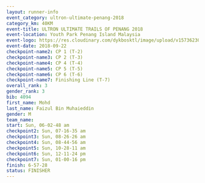 ```yaml
---
layout: runner-info 
event_category: ultron-ultimate-penang-2018 
category_km: 40KM 
event-title: ULTRON ULTIMATE TRAILS OF PENANG 2018 
event-location: Youth Park Penang Island Malaysia 
event-logo: https://res.cloudinary.com/dykbosktl/image/upload/v1573623002/Logo/ULTRO_2018_LOGO_btp5xw.jpg 
event-date: 2018-09-22 
checkpoint-name2: CP 1 (T-2) 
checkpoint-name3: CP 2 (T-3) 
checkpoint-name4: CP 4 (T-4) 
checkpoint-name5: CP 5 (T-5) 
checkpoint-name6: CP 6 (T-6) 
checkpoint-name7: Finishing Line (T-7) 
overall_rank: 3
gender_rank: 3
bib: 4094
first_name: Mohd
last_name: Faizul Bin Muhaieddin
gender: M
team_name: 
start: Sun, 06-02-48 am
checkpoint2: Sun, 07-16-35 am
checkpoint3: Sun, 08-26-26 am
checkpoint4: Sun, 08-44-56 am
checkpoint5: Sun, 10-28-11 am
checkpoint6: Sun, 12-11-24 pm
checkpoint7: Sun, 01-00-16 pm
finish: 6-57-28
status: FINISHER
---
```

